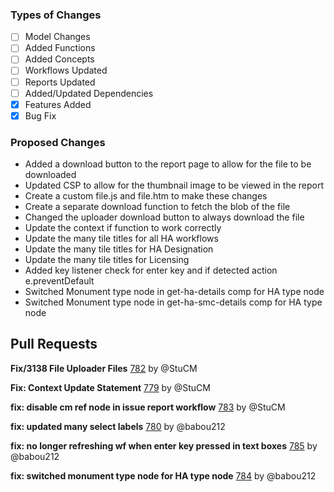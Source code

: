 ### Types of Changes
- [ ] Model Changes
- [ ] Added Functions
- [ ] Added Concepts
- [ ] Workflows Updated
- [ ] Reports Updated
- [ ] Added/Updated Dependencies
- [x] Features Added
- [x] Bug Fix

### Proposed Changes
- Added a download button to the report page to allow for the file to be downloaded
- Updated CSP to allow for the thumbnail image to be viewed in the report
- Create a custom file.js and file.htm to make these changes
- Create a separate download function to fetch the blob of the file
- Changed the uploader download button to always download the file
- Update the context if function to work correctly
- Update the many tile titles for all HA workflows
- Update the many tile titles for HA Designation
- Update the many tile titles for Licensing
- Added key listener check for enter key and if detected action e.preventDefault
- Switched Monument type node in get-ha-details comp for HA type node
- Switched Monument type node in get-ha-smc-details comp for HA type node

## Pull Requests

**Fix/3138 File Uploader Files**
[782](https://github.com/flaxandteal/coral-arches/pull/782) by @StuCM

**Fix: Context Update Statement**
[779](https://github.com/flaxandteal/coral-arches/pull/779) by @StuCM

**fix: disable cm ref node in issue report workflow**
[783](https://github.com/flaxandteal/coral-arches/pull/783) by @StuCM

**fix: updated many select labels**
[780](https://github.com/flaxandteal/coral-arches/pull/780) by @babou212

**fix: no longer refreshing wf when enter key pressed in text boxes**
[785](https://github.com/flaxandteal/coral-arches/pull/785) by @babou212

**fix: switched monument type node for HA type node**
[784](https://github.com/flaxandteal/coral-arches/pull/784) by @babou212

